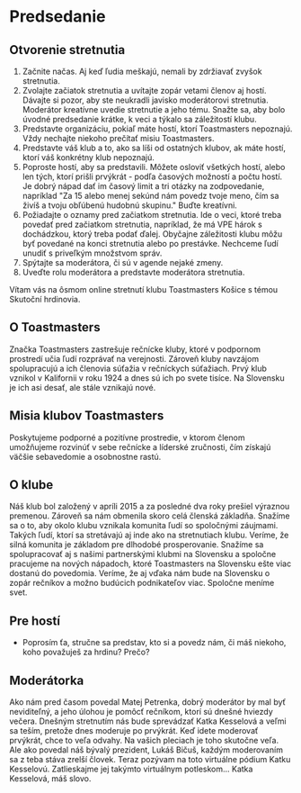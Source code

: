 # Predsedanie

## Otvorenie stretnutia
1. Začnite načas. Aj keď ľudia meškajú, nemali by zdržiavať zvyšok stretnutia.
2. Zvolajte začiatok stretnutia a uvítajte zopár vetami členov aj hostí. Dávajte si pozor, aby ste neukradli javisko moderátorovi stretnutia. Moderátor kreatívne uvedie stretnutie a jeho tému. Snažte sa, aby bolo úvodné predsedanie krátke, k veci a týkalo sa záležitostí klubu.
3. Predstavte organizáciu, pokiaľ máte hostí, ktorí Toastmasters nepoznajú. Vždy nechajte niekoho prečítať misiu Toastmasters.
4. Predstavte váš klub a to, ako sa líši od ostatných klubov, ak máte hostí, ktorí váš konkrétny klub nepoznajú.
5. Poproste hostí, aby sa predstavili. Môžete osloviť všetkých hostí, alebo len tých, ktorí prišli prvýkrát - podľa časových možností a počtu hostí. Je dobrý nápad dať im časový limit a tri otázky na zodpovedanie, napríklad "Za 15 alebo menej sekúnd nám povedz tvoje meno, čím sa živíš a tvoju obľúbenú hudobnú skupinu." Buďte kreatívni.
6. Požiadajte o oznamy pred začiatkom stretnutia. Ide o veci, ktoré treba povedať pred začiatkom stretnutia, napríklad, že má VPE hárok s dochádzkou, ktorý treba podať ďalej. Obyčajne záležitosti klubu môžu byť povedané na konci stretnutia alebo po prestávke. Nechceme ľudí unudiť s priveľkým množstvom správ.
7. Spýtajte sa moderátora, či sú v agende nejaké zmeny.
8. Uveďte rolu moderátora a predstavte moderátora stretnutia.


Vítam vás na ôsmom online stretnutí klubu Toastmasters Košice s témou Skutoční hrdinovia.

## O Toastmasters
Značka Toastmasters zastrešuje rečnícke kluby, ktoré v podpornom prostredí učia ľudí rozprávať na verejnosti. Zároveň kluby navzájom spolupracujú a ich členovia súťažia v rečníckych súťažiach. Prvý klub vznikol v Kalifornii v roku 1924 a dnes sú ich po svete tisíce. Na Slovensku je ich asi desať, ale stále vznikajú nové.

## Misia klubov Toastmasters
Poskytujeme podporné a pozitívne prostredie, v ktorom členom umožňujeme rozvinúť v sebe rečnícke a líderské zručnosti, čím získajú väčšie sebavedomie a osobnostne rastú.

## O klube
Náš klub bol založený v apríli 2015 a za posledné dva roky prešiel výraznou premenou. Zároveň sa nám obmenila skoro celá členská základňa. Snažíme sa o to, aby okolo klubu vznikala komunita ľudí so spoločnými záujmami. Takých ľudí, ktorí sa stretávajú aj inde ako na stretnutiach klubu. Veríme, že silná komunita je základom pre dlhodobé prosperovanie. Snažíme sa spolupracovať aj s našimi partnerskými klubmi na Slovensku a spoločne pracujeme na nových nápadoch, ktoré Toastmasters na Slovensku ešte viac dostanú do povedomia. Veríme, že aj vďaka nám bude na Slovensku o zopár rečníkov a možno budúcich podnikateľov viac. Spoločne meníme svet.

## Pre hostí
- Poprosím ťa, stručne sa predstav, kto si a povedz nám, či máš niekoho, koho považuješ za hrdinu? Prečo?

## Moderátorka
Ako nám pred časom povedal Matej Petrenka, dobrý moderátor by mal byť neviditeľný, a jeho úlohou je pomôcť rečníkom, ktorí sú dnešné hviezdy večera. Dnešným stretnutím nás bude sprevádzať Katka Kesselová a veľmi sa teším, pretože dnes moderuje po prvýkrát. Keď idete moderovať prvýkrát, chce to veľa odvahy. Na vašich pleciach je toho skutočne veľa. Ale ako povedal náš bývalý prezident, Lukáš Bičuš, každým moderovaním sa z teba stáva zrelší človek. Teraz pozývam na toto virtuálne pódium Katku Kesselovú. Zatlieskajme jej takýmto virtuálnym potleskom... Katka Kesselová, máš slovo.